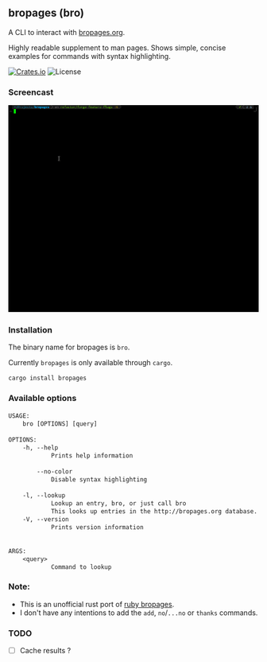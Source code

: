 bropages (bro)
------------
A CLI to interact with [bropages.org](http://bropages.org).

Highly readable supplement to man pages. Shows simple, concise examples for commands with syntax highlighting.

[![Crates.io](https://img.shields.io/crates/v/bropages)](https://crates.io/crates/bropages)
![License](https://img.shields.io/crates/l/bropages)

### Screencast

[![A screenshot](./screencast.gif)](./screencast.gif)

### Installation

The binary name for bropages is `bro`.

Currently `bropages` is only available through `cargo`.
```
cargo install bropages
```

### Available options
```
USAGE:
    bro [OPTIONS] [query]

OPTIONS:
    -h, --help
            Prints help information

        --no-color
            Disable syntax highlighting

    -l, --lookup
            Lookup an entry, bro, or just call bro
            This looks up entries in the http://bropages.org database.
    -V, --version
            Prints version information


ARGS:
    <query>
            Command to lookup
```

### Note:

- This is an unofficial rust port of [ruby bropages](https://rubygems.org/gems/bropages).
- I don't have any intentions to add the `add`, `no`/`...no` or `thanks` commands.

### TODO
 - [ ] Cache results ?
